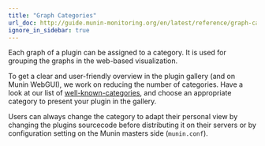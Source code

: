 ```yaml
---
title: "Graph Categories"
url_doc: http://guide.munin-monitoring.org/en/latest/reference/graph-category.html
ignore_in_sidebar: true
---
```


Each graph of a plugin can be assigned to a category.
It is used for grouping the graphs in the web-based visualization.

To get a clear and user-friendly overview in the plugin gallery (and on Munin WebGUI), we work on reducing the number of categories. Have a look at our list of [well-known-categories](http://guide.munin-monitoring.org/en/latest/reference/graph-category.html?highlight=gallery#well-known-categories), and choose an appropriate category to present your plugin in the gallery.

Users can always change the category to adapt their personal view by changing the plugins sourcecode before distributing it on their servers or by configuration setting on the Munin masters side (`munin.conf`).
